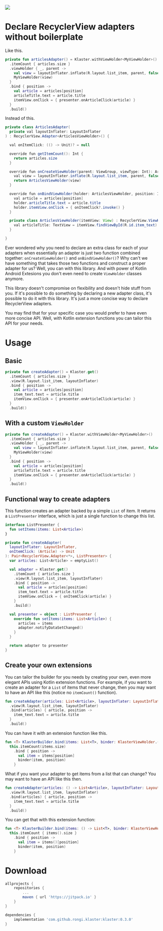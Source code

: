 [![](https://jitpack.io/v/rongi/klaster.svg)](https://jitpack.io/#rongi/klaster)

# Declare RecyclerView adapters without boilerplate

Like this.

```kotlin
private fun articlesAdapter() = Klaster.withViewHolder<MyViewHolder>()
  .itemCount { articles.size }
  .viewHolder { _, parent ->
    val view = layoutInflater.inflate(R.layout.list_item, parent, false)
    MyViewHolder(view)
  }
  .bind { position ->
    val article = articles[position]
    articleTitle.text = article.title
    itemView.onClick = { presenter.onArticleClick(article) }
  }
  .build()
```

Instead of this.

```java
private class ArticlesAdapter(
  private val layoutInflater: LayoutInflater
) : RecyclerView.Adapter<ArticlesViewHolder>() {

  val onItemClick: (() -> Unit)? = null

  override fun getItemCount(): Int {
    return articles.size
  }

  override fun onCreateViewHolder(parent: ViewGroup, viewType: Int): ArticlesViewHolder {
    val view = layoutInflater.inflate(R.layout.list_item, parent, false)
    return ArticlesViewHolder(view)
  }

  override fun onBindViewHolder(holder: ArticlesViewHolder, position: Int) {
    val article = articles[position]
    holder.articleTitle.text = article.title
    holder.itemView.onClick = { onItemClick?.invoke() }
  }

  private class ArticlesViewHolder(itemView: View) : RecyclerView.ViewHolder(itemView) {
    val articleTitle: TextView = itemView.findViewById(R.id.item_text)
  }

}
```

Ever wondered why you need to declare an extra class for each of your adapters when essentially an adapter is just two function combined together: `onCreateViewHolder()` and `onBindViewHolder()`? Why can't we have something that takes those two functions and construct a proper adapter for us? Well, you can with this library. And with power of Kotlin Android Extesions you don't even need to create `ViewHolder` classes anymore.

This library doesn't compromise on flexibility and doesn't hide stuff from you. If it's possible to do something by declaring a new adapter class, it's possible to do it with this library. It's just a more concise way to declare RecyclerView adapters. 

You may find that for your specific case you would prefer to have even more concise API. Well, with Kotlin extension functions you can tailor this API for your needs.

Usage
=====

## Basic

```kotlin
private fun createAdapter() = Klaster.get()
  .itemCount { articles.size }
  .view(R.layout.list_item, layoutInflater)
  .bind { position ->
    val article = articles[position]
    item_text.text = article.title
    itemView.onClick = { presenter.onArticleClick(article) }
  }
  .build()
```

## With a custom `ViewHolder`

```kotlin
private fun createAdapter() = Klaster.withViewHolder<MyViewHolder>()
  .itemCount { articles.size }
  .viewHolder { _, parent ->
    val view = layoutInflater.inflate(R.layout.list_item, parent, false)
    MyViewHolder(view)
  }
  .bind { position ->
    val article = articles[position]
    articleTitle.text = article.title
    itemView.onClick = { presenter.onArticleClick(article) }
  }
  .build()
```

## Functional way to create adapters

This function creates an adapter backed by a simple `List` of item. It returns a `ListPresenter` interface, which is just a single function to change this list.

```kotlin
interface ListPresenter {
  fun setItems(items: List<Article>)
}

private fun createAdapter(
  layoutInflater: LayoutInflater,
  onItemClick: (Article) -> Unit
): Pair<RecyclerView.Adapter<*>, ListPresenter> {
  var articles: List<Article> = emptyList()

  val adapter = Klaster.get()
    .itemCount { articles.size }
    .view(R.layout.list_item, layoutInflater)
    .bind { position ->
      val article = articles[position]
      item_text.text = article.title
      itemView.onClick = { onItemClick(article) }
    }
    .build()

  val presenter = object : ListPresenter {
    override fun setItems(items: List<Article>) {
      articles = items
      adapter.notifyDataSetChanged()
    }
  }

  return adapter to presenter
}
```

## Create your own extensions

You can tailor the builder for you needs by creating your own, even more elegant APIs using Kotlin extension functions. For example, if you want to create an adapter for a `List` of items that never change, then you may want to have an API like this (notice no `itemCount()` function).

```kotlin
fun createAdapter(articles: List<Article>, layoutInflater: LayoutInflater) = Klaster.get()
  .view(R.layout.list_item, layoutInflater)
  .bind(articles) { article, position ->
    item_text.text = article.title
  }
  .build()
```

You can have it with an extension function like this.

```kotlin
fun <T> KlasterBuilder.bind(items: List<T>, binder: KlasterViewHolder.(item: T, position: Int) -> Unit): KlasterBuilder =
  this.itemCount(items.size)
    .bind { position ->
      val item = items[position]
      binder(item, position)
    }
```

What if you want your adapter to get items from a list that can change? You may want to have an API like this then.

```kotlin
fun createAdapter(articles: () -> List<Article>, layoutInflater: LayoutInflater) = Klaster.get()
  .view(R.layout.list_item, layoutInflater)
  .bind(articles) { article, position ->
    item_text.text = article.title
  }
  .build()
```

You can get that with this extension function:

```kotlin
fun <T> KlasterBuilder.bind(items: () -> List<T>, binder: KlasterViewHolder.(item: T, position: Int) -> Unit): KlasterBuilder =
  this.itemCount { items().size }
    .bind { position ->
      val item = items()[position]
      binder(item, position)
    }
```

Download
========

```groovy
allprojects {
    repositories {
        ...
        maven { url 'https://jitpack.io' }
    }
}
```

```groovy
dependencies {
    implementation 'com.github.rongi.klaster:klaster:0.3.0'
}
```
